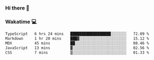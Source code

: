 ### Hi there 👋

<!--
**kikyou14/kikyou14** is a ✨ _special_ ✨ repository because its `README.md` (this file) appears on your GitHub profile.

Here are some ideas to get you started:

- 🔭 I’m currently working on ...
- 🌱 I’m currently learning ...
- 👯 I’m looking to collaborate on ...
- 🤔 I’m looking for help with ...
- 💬 Ask me about ...
- 📫 How to reach me: ...
- 😄 Pronouns: ...
- ⚡ Fun fact: ...
-->

### Wakatime 💻

<!--START_SECTION:waka-->

```txt
TypeScript   6 hrs 24 mins   ██████████████████░░░░░░░   72.09 %
Markdown     1 hr 20 mins    ███▓░░░░░░░░░░░░░░░░░░░░░   15.12 %
MDX          45 mins         ██░░░░░░░░░░░░░░░░░░░░░░░   08.46 %
JavaScript   13 mins         ▓░░░░░░░░░░░░░░░░░░░░░░░░   02.56 %
CSS          7 mins          ▒░░░░░░░░░░░░░░░░░░░░░░░░   01.33 %
```

<!--END_SECTION:waka-->